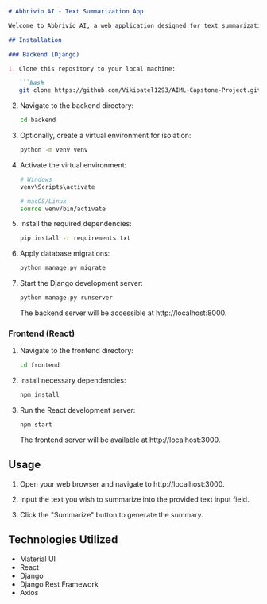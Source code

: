 ```markdown
# Abbrivio AI - Text Summarization App

Welcome to Abbrivio AI, a web application designed for text summarization. Built using React for the frontend and Django with Django Rest Framework for the backend, Abbrivio AI simplifies the process of condensing lengthy text into concise summaries.

## Installation

### Backend (Django)

1. Clone this repository to your local machine:

   ```bash
   git clone https://github.com/Vikipatel1293/AIML-Capstone-Project.git
   ```

2. Navigate to the backend directory:

   ```bash
   cd backend
   ```

3. Optionally, create a virtual environment for isolation:

   ```bash
   python -m venv venv
   ```

4. Activate the virtual environment:

   ```bash
   # Windows
   venv\Scripts\activate

   # macOS/Linux
   source venv/bin/activate
   ```

5. Install the required dependencies:

   ```bash
   pip install -r requirements.txt
   ```

6. Apply database migrations:

   ```bash
   python manage.py migrate
   ```

7. Start the Django development server:

   ```bash
   python manage.py runserver
   ```

   The backend server will be accessible at http://localhost:8000.

### Frontend (React)

1. Navigate to the frontend directory:

   ```bash
   cd frontend
   ```

2. Install necessary dependencies:

   ```bash
   npm install
   ```

3. Run the React development server:

   ```bash
   npm start
   ```

   The frontend server will be available at http://localhost:3000.

## Usage

1. Open your web browser and navigate to http://localhost:3000.

2. Input the text you wish to summarize into the provided text input field.

3. Click the "Summarize" button to generate the summary.

## Technologies Utilized

- Material UI
- React
- Django
- Django Rest Framework
- Axios

```
```

